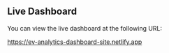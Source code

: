 ## Live Dashboard
You can view the live dashboard at the following URL: 

https://ev-analytics-dashboard-site.netlify.app
